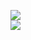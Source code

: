 [![](https://img.shields.io/badge/Made%20With-Github%20Spray-lightgrey.svg?style=for-the-badge&logo=github)](https://github.com/Annihil/github-spray#20595)  
[![](https://i.imgur.com/2DrTn0Z.gif)](https://github.com/Annihil/github-spray)